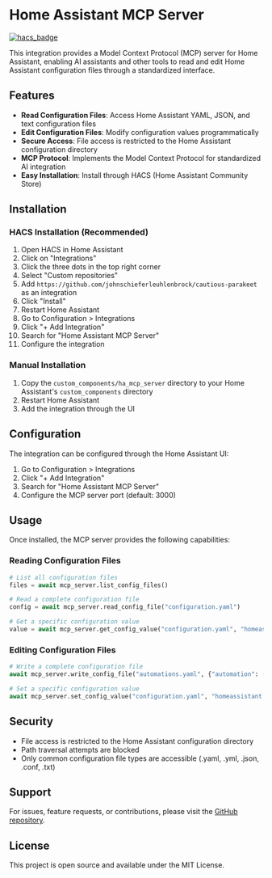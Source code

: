 # Home Assistant MCP Server

[![hacs_badge](https://img.shields.io/badge/HACS-Custom-orange.svg)](https://github.com/custom-components/hacs)

This integration provides a Model Context Protocol (MCP) server for Home Assistant, enabling AI assistants and other tools to read and edit Home Assistant configuration files through a standardized interface.

## Features

- **Read Configuration Files**: Access Home Assistant YAML, JSON, and text configuration files
- **Edit Configuration Files**: Modify configuration values programmatically
- **Secure Access**: File access is restricted to the Home Assistant configuration directory
- **MCP Protocol**: Implements the Model Context Protocol for standardized AI integration
- **Easy Installation**: Install through HACS (Home Assistant Community Store)

## Installation

### HACS Installation (Recommended)

1. Open HACS in Home Assistant
2. Click on "Integrations"
3. Click the three dots in the top right corner
4. Select "Custom repositories"
5. Add `https://github.com/johnschieferleuhlenbrock/cautious-parakeet` as an integration
6. Click "Install"
7. Restart Home Assistant
8. Go to Configuration > Integrations
9. Click "+ Add Integration"
10. Search for "Home Assistant MCP Server"
11. Configure the integration

### Manual Installation

1. Copy the `custom_components/ha_mcp_server` directory to your Home Assistant's `custom_components` directory
2. Restart Home Assistant
3. Add the integration through the UI

## Configuration

The integration can be configured through the Home Assistant UI:

1. Go to Configuration > Integrations
2. Click "+ Add Integration"
3. Search for "Home Assistant MCP Server"
4. Configure the MCP server port (default: 3000)

## Usage

Once installed, the MCP server provides the following capabilities:

### Reading Configuration Files

```python
# List all configuration files
files = await mcp_server.list_config_files()

# Read a complete configuration file
config = await mcp_server.read_config_file("configuration.yaml")

# Get a specific configuration value
value = await mcp_server.get_config_value("configuration.yaml", "homeassistant.name")
```

### Editing Configuration Files

```python
# Write a complete configuration file
await mcp_server.write_config_file("automations.yaml", {"automation": []})

# Set a specific configuration value
await mcp_server.set_config_value("configuration.yaml", "homeassistant.name", "My Home")
```

## Security

- File access is restricted to the Home Assistant configuration directory
- Path traversal attempts are blocked
- Only common configuration file types are accessible (.yaml, .yml, .json, .conf, .txt)

## Support

For issues, feature requests, or contributions, please visit the [GitHub repository](https://github.com/johnschieferleuhlenbrock/cautious-parakeet).

## License

This project is open source and available under the MIT License.
